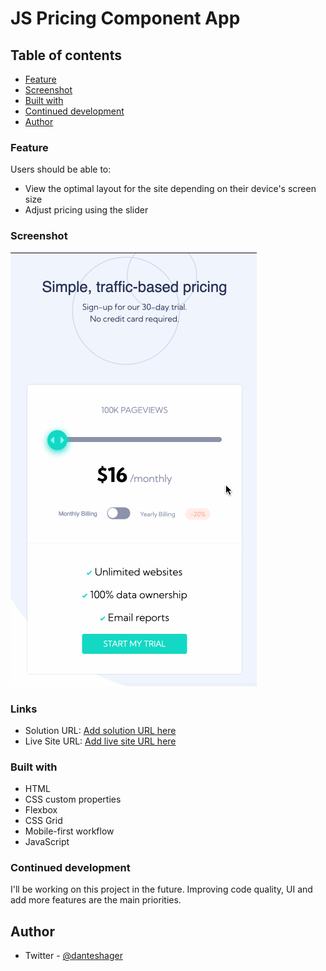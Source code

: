 # JS Pricing Component App


## Table of contents

  - [Feature](#feature)
  - [Screenshot](#screenshot)
  - [Built with](#built-with)
  - [Continued development](#continued-development)
  - [Author](#author)


### Feature 

Users should be able to:

- View the optimal layout for the site depending on their device's screen size
- Adjust pricing using the slider

### Screenshot

![](./images/pricing-component.gif)


### Links

- Solution URL: [Add solution URL here](https://github.com/DanielTeshager/Pomodoro)
- Live Site URL: [Add live site URL here](https://6268db3086756d5d98c385d5--cozy-crostata-99c3a6.netlify.app/)
### Built with
- HTML
- CSS custom properties
- Flexbox
- CSS Grid
- Mobile-first workflow
- JavaScript

### Continued development
I'll be working on this project in the future. Improving code quality, UI and add more features are the main priorities.

## Author

- Twitter - [@danteshager](https://www.twitter.com/danteshager)

